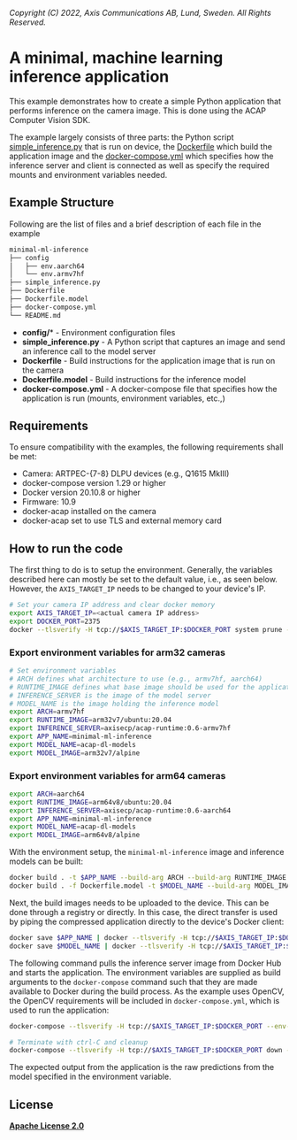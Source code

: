 *Copyright (C) 2022, Axis Communications AB, Lund, Sweden. All Rights Reserved.*


# A minimal, machine learning inference application
This example demonstrates how to create a simple Python application that performs inference on the camera image. This is done using the ACAP Computer Vision SDK.

The example largely consists of three parts: the Python script [simple_inference.py](simple_inference.py) that is run on device, the [Dockerfile](Dockerfile) which build the application image and the [docker-compose.yml](docker-compose.yml) which specifies how the inference server and client is connected as well as specify the required mounts and environment variables needed.

## Example Structure
Following are the list of files and a brief description of each file in the example
```bash
minimal-ml-inference
├── config
│   ├── env.aarch64
│   └── env.armv7hf
├── simple_inference.py
├── Dockerfile
├── Dockerfile.model
├── docker-compose.yml
└── README.md
```

* **config/*** - Environment configuration files
* **simple_inference.py** - A Python script that captures an image and send an inference call to the model server
* **Dockerfile** - Build instructions for the application image that is run on the camera
* **Dockerfile.model** - Build instructions for the inference model
* **docker-compose.yml** - A docker-compose file that specifies how the application is run (mounts, environment variables, etc.,)

## Requirements
To ensure compatibility with the examples, the following requirements shall be met:
* Camera: ARTPEC-{7-8} DLPU devices (e.g., Q1615 MkIII)
* docker-compose version 1.29 or higher
* Docker version 20.10.8 or higher
* Firmware: 10.9
* docker-acap installed on the camera
* docker-acap set to use TLS and external memory card

## How to run the code
The first thing to do is to setup the environment. Generally, the variables described here can mostly be set to the default value, i.e., as seen below. However, the `AXIS_TARGET_IP` needs to be changed to your device's IP.

```sh
# Set your camera IP address and clear docker memory
export AXIS_TARGET_IP=<actual camera IP address>
export DOCKER_PORT=2375
docker --tlsverify -H tcp://$AXIS_TARGET_IP:$DOCKER_PORT system prune -af
```

### Export environment variables for arm32 cameras
```sh
# Set environment variables
# ARCH defines what architecture to use (e.g., armv7hf, aarch64)
# RUNTIME_IMAGE defines what base image should be used for the application image 
# INFERENCE_SERVER is the image of the model server
# MODEL_NAME is the image holding the inference model
export ARCH=armv7hf
export RUNTIME_IMAGE=arm32v7/ubuntu:20.04
export INFERENCE_SERVER=axisecp/acap-runtime:0.6-armv7hf
export APP_NAME=minimal-ml-inference
export MODEL_NAME=acap-dl-models
export MODEL_IMAGE=arm32v7/alpine
```

### Export environment variables for arm64 cameras
```sh
export ARCH=aarch64
export RUNTIME_IMAGE=arm64v8/ubuntu:20.04
export INFERENCE_SERVER=axisecp/acap-runtime:0.6-aarch64
export APP_NAME=minimal-ml-inference
export MODEL_NAME=acap-dl-models
export MODEL_IMAGE=arm64v8/alpine
```

With the environment setup, the `minimal-ml-inference` image and inference models can be built:

```sh
docker build . -t $APP_NAME --build-arg ARCH --build-arg RUNTIME_IMAGE
docker build . -f Dockerfile.model -t $MODEL_NAME --build-arg MODEL_IMAGE
```

Next, the build images needs to be uploaded to the device. This can be done through a registry or directly. In this case, the direct transfer is used by piping the compressed application directly to the device's Docker client:

```sh
docker save $APP_NAME | docker --tlsverify -H tcp://$AXIS_TARGET_IP:$DOCKER_PORT load
docker save $MODEL_NAME | docker --tlsverify -H tcp://$AXIS_TARGET_IP:$DOCKER_PORT load
```

The following command pulls the inference server image from Docker Hub and starts the application. The environment variables are supplied as build arguments to the `docker-compose` command such that they are made available to Docker during the build process. As the example uses OpenCV, the OpenCV requirements will be included in `docker-compose.yml`, which is used to run the application:

```sh
docker-compose --tlsverify -H tcp://$AXIS_TARGET_IP:$DOCKER_PORT --env-file ./config/env.$ARCH up

# Terminate with ctrl-C and cleanup
docker-compose --tlsverify -H tcp://$AXIS_TARGET_IP:$DOCKER_PORT down -v
```

The expected output from the application is the raw predictions from the model specified in the environment variable.

## License
**[Apache License 2.0](../LICENSE)**
